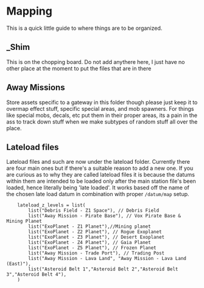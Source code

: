 # Mapping

This is a quick little guide to where things are to be organized.

## _Shim

This is on the chopping board. Do not add anythere here, I just have no other place at the moment to put the files that are in there

## Away Missions

Store assets specific to a gateway in this folder though please just keep it to overmap effect stuff, specific special areas, and mob spawners. For things like special mobs, decals, etc put them in their proper areas, its a pain in the ass to track down stuff when we make subtypes of random stuff all over the place.

## Lateload files

Lateload files and such are now under the lateload folder. Currently there are four main ones but if there's a suitable reason to add a new one. If you are curious as to why they are called lateload files it is because the datums within them are intended to be loaded only after the main station file's been loaded, hence literally being 'late loaded'. It works based off the name of the chosen late load datum in combination with proper `/datum/map` setup.

```dm
	lateload_z_levels = list(
		list("Debris Field - Z1 Space"), // Debris Field
		list("Away Mission - Pirate Base"), // Vox Pirate Base & Mining Planet
		list("ExoPlanet - Z1 Planet"),//Mining planet
		list("ExoPlanet - Z2 Planet"), // Rogue Exoplanet
		list("ExoPlanet - Z3 Planet"), // Desert Exoplanet
		list("ExoPlanet - Z4 Planet"), // Gaia Planet
		list("ExoPlanet - Z5 Planet"), // Frozen Planet
		list("Away Mission - Trade Port"), // Trading Post
		list("Away Mission - Lava Land", "Away Mission - Lava Land (East)"),
		list("Asteroid Belt 1","Asteroid Belt 2","Asteroid Belt 3","Asteroid Belt 4"),
	)
